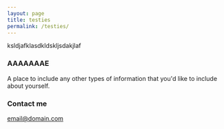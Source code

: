 ```yaml
---
layout: page
title: testies
permalink: /testies/
---
```


ksldjafklasdkldskljsdakjlaf
###  AAAAAAAE

A place to include any other types of information that you'd like to include about yourself.

### Contact me

[email@domain.com](mailto:email@domain.com)
